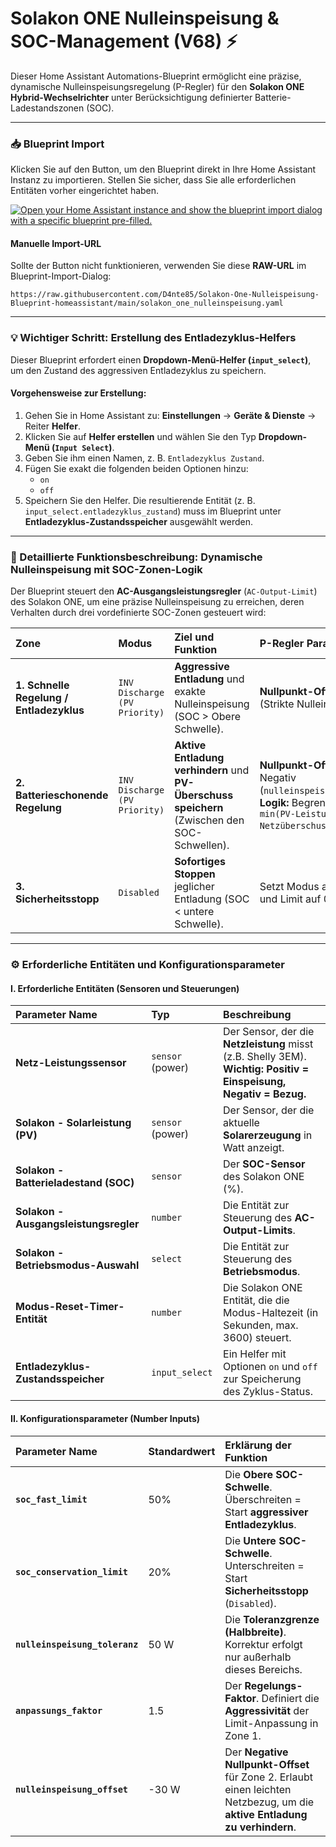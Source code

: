# Solakon ONE Nulleinspeisung & SOC-Management (V68) ⚡

Dieser Home Assistant Automations-Blueprint ermöglicht eine präzise, dynamische Nulleinspeisungsregelung (P-Regler) für den **Solakon ONE Hybrid-Wechselrichter** unter Berücksichtigung definierter Batterie-Ladestandszonen (SOC).

---

### 📥 Blueprint Import

Klicken Sie auf den Button, um den Blueprint direkt in Ihre Home Assistant Instanz zu importieren. Stellen Sie sicher, dass Sie alle erforderlichen Entitäten vorher eingerichtet haben.

[![Open your Home Assistant instance and show the blueprint import dialog with a specific blueprint pre-filled.](https://my.home-assistant.io/badges/blueprint_import.svg)](https://my.home-assistant.io/redirect/blueprint_import/?blueprint_url=https%3A%2F%2Fraw.githubusercontent.com%2FD4nte85%2FSolakon-One-Nulleispeisung-Blueprint-homeassistant%2Fmain%2Fsolakon_one_nulleinspeisung.yaml)

#### Manuelle Import-URL

Sollte der Button nicht funktionieren, verwenden Sie diese **RAW-URL** im Blueprint-Import-Dialog:

`https://raw.githubusercontent.com/D4nte85/Solakon-One-Nulleispeisung-Blueprint-homeassistant/main/solakon_one_nulleinspeisung.yaml`

---

### 💡 Wichtiger Schritt: Erstellung des Entladezyklus-Helfers

Dieser Blueprint erfordert einen **Dropdown-Menü-Helfer (`input_select`)**, um den Zustand des aggressiven Entladezyklus zu speichern.

#### Vorgehensweise zur Erstellung:

1.  Gehen Sie in Home Assistant zu: **Einstellungen** → **Geräte & Dienste** → Reiter **Helfer**.
2.  Klicken Sie auf **Helfer erstellen** und wählen Sie den Typ **Dropdown-Menü (`Input Select`)**.
3.  Geben Sie ihm einen Namen, z. B. `Entladezyklus Zustand`.
4.  Fügen Sie exakt die folgenden beiden Optionen hinzu:
    * `on`
    * `off`
5.  Speichern Sie den Helfer. Die resultierende Entität (z. B. `input_select.entladezyklus_zustand`) muss im Blueprint unter **Entladezyklus-Zustandsspeicher** ausgewählt werden.

---

### 🧠 Detaillierte Funktionsbeschreibung: Dynamische Nulleinspeisung mit SOC-Zonen-Logik

Der Blueprint steuert den **AC-Ausgangsleistungsregler** (`AC-Output-Limit`) des Solakon ONE, um eine präzise Nulleinspeisung zu erreichen, deren Verhalten durch drei vordefinierte SOC-Zonen gesteuert wird:

| Zone | Modus | Ziel und Funktion | P-Regler Parameter |
| :--- | :--- | :--- | :--- |
| **1. Schnelle Regelung / Entladezyklus** | `INV Discharge (PV Priority)` | **Aggressive Entladung** und exakte Nulleinspeisung (SOC > Obere Schwelle). | **Nullpunkt-Offset:** `0 W` (Strikte Nulleinspeisung). |
| **2. Batterieschonende Regelung** | `INV Discharge (PV Priority)` | **Aktive Entladung verhindern** und **PV-Überschuss speichern** (Zwischen den SOC-Schwellen). | **Nullpunkt-Offset:** Negativ (`nulleinspeisung_offset`). **Logik:** Begrenzung auf `min(PV-Leistung, Netzüberschuss)`. |
| **3. Sicherheitsstopp** | `Disabled` | **Sofortiges Stoppen** jeglicher Entladung (SOC < untere Schwelle). | Setzt Modus auf `Disabled` und Limit auf 0 W. |

---

### ⚙️ Erforderliche Entitäten und Konfigurationsparameter

#### I. Erforderliche Entitäten (Sensoren und Steuerungen)

| Parameter Name | Typ | Beschreibung |
| :--- | :--- | :--- |
| **Netz-Leistungssensor** | `sensor` (power) | Der Sensor, der die **Netzleistung** misst (z.B. Shelly 3EM). **Wichtig: Positiv = Einspeisung, Negativ = Bezug.** |
| **Solakon - Solarleistung (PV)** | `sensor` (power) | Der Sensor, der die aktuelle **Solarerzeugung** in Watt anzeigt. |
| **Solakon - Batterieladestand (SOC)** | `sensor` | Der **SOC-Sensor** des Solakon ONE (%). |
| **Solakon - Ausgangsleistungsregler** | `number` | Die Entität zur Steuerung des **AC-Output-Limits**. |
| **Solakon - Betriebsmodus-Auswahl** | `select` | Die Entität zur Steuerung des **Betriebsmodus**. |
| **Modus-Reset-Timer-Entität** | `number` | Die Solakon ONE Entität, die die Modus-Haltezeit (in Sekunden, max. 3600) steuert. |
| **Entladezyklus-Zustandsspeicher** | `input_select` | Ein Helfer mit Optionen `on` und `off` zur Speicherung des Zyklus-Status. |

#### II. Konfigurationsparameter (Number Inputs)

| Parameter Name | Standardwert | Erklärung der Funktion |
| :--- | :--- | :--- |
| **`soc_fast_limit`** | 50% | Die **Obere SOC-Schwelle**. Überschreiten = Start **aggressiver Entladezyklus**. |
| **`soc_conservation_limit`** | 20% | Die **Untere SOC-Schwelle**. Unterschreiten = Start **Sicherheitsstopp** (`Disabled`). |
| **`nulleinspeisung_toleranz`** | 50 W | Die **Toleranzgrenze (Halbbreite)**. Korrektur erfolgt nur außerhalb dieses Bereichs. |
| **`anpassungs_faktor`** | 1.5 | Der **Regelungs-Faktor**. Definiert die **Aggressivität** der Limit-Anpassung in Zone 1. |
| **`nulleinspeisung_offset`** | -30 W | Der **Negative Nullpunkt-Offset** für Zone 2. Erlaubt einen leichten Netzbezug, um die **aktive Entladung zu verhindern**. |
